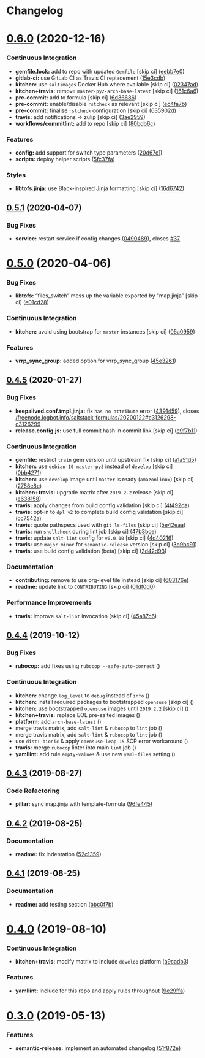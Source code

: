 # Changelog

# [0.6.0](https://github.com/saltstack-formulas/keepalived-formula/compare/v0.5.1...v0.6.0) (2020-12-16)


### Continuous Integration

* **gemfile.lock:** add to repo with updated `Gemfile` [skip ci] ([eebb7e0](https://github.com/saltstack-formulas/keepalived-formula/commit/eebb7e0ea6b09bf2e9f4b53924842933f1c94fff))
* **gitlab-ci:** use GitLab CI as Travis CI replacement ([15e3cdb](https://github.com/saltstack-formulas/keepalived-formula/commit/15e3cdb6a2318f5e9bcb47c885162079013dcaf6))
* **kitchen:** use `saltimages` Docker Hub where available [skip ci] ([02347ad](https://github.com/saltstack-formulas/keepalived-formula/commit/02347adaac42522fb27bb50dc0211703abfcf7e5))
* **kitchen+travis:** remove `master-py2-arch-base-latest` [skip ci] ([161c6a6](https://github.com/saltstack-formulas/keepalived-formula/commit/161c6a615602ec14923e3bfaa05577de3a0adbac))
* **pre-commit:** add to formula [skip ci] ([6d36686](https://github.com/saltstack-formulas/keepalived-formula/commit/6d366861bf53960cb0a6adbee14a06232aaee67e))
* **pre-commit:** enable/disable `rstcheck` as relevant [skip ci] ([ec4fa7b](https://github.com/saltstack-formulas/keepalived-formula/commit/ec4fa7bc11a1bf050a127cb43b59334d70e04902))
* **pre-commit:** finalise `rstcheck` configuration [skip ci] ([635902d](https://github.com/saltstack-formulas/keepalived-formula/commit/635902dd4d2eb0e4e003a314520eca4ab9acd75e))
* **travis:** add notifications => zulip [skip ci] ([3ae2959](https://github.com/saltstack-formulas/keepalived-formula/commit/3ae2959f1305a6da1120f5c8e1cbcc7fd7422d70))
* **workflows/commitlint:** add to repo [skip ci] ([80bdb6c](https://github.com/saltstack-formulas/keepalived-formula/commit/80bdb6cac4f381441975df7765dab6c0cb690975))


### Features

* **config:** add support for switch type parameters ([20d67c1](https://github.com/saltstack-formulas/keepalived-formula/commit/20d67c13a17377ef59df9fcd0970354d90aec772))
* **scripts:** deploy helper scripts ([5fc37fa](https://github.com/saltstack-formulas/keepalived-formula/commit/5fc37fa6fb319ef8c718b1e8e4979bce77282021))


### Styles

* **libtofs.jinja:** use Black-inspired Jinja formatting [skip ci] ([16d6742](https://github.com/saltstack-formulas/keepalived-formula/commit/16d674294900317db54e8133a35a5871553d4afb))

## [0.5.1](https://github.com/saltstack-formulas/keepalived-formula/compare/v0.5.0...v0.5.1) (2020-04-07)


### Bug Fixes

* **service:** restart service if config changes ([0490489](https://github.com/saltstack-formulas/keepalived-formula/commit/0490489614ef1374dadce88c734b8dadfe701f5f)), closes [#37](https://github.com/saltstack-formulas/keepalived-formula/issues/37)

# [0.5.0](https://github.com/saltstack-formulas/keepalived-formula/compare/v0.4.5...v0.5.0) (2020-04-06)


### Bug Fixes

* **libtofs:** “files_switch” mess up the variable exported by “map.jinja” [skip ci] ([e01cd28](https://github.com/saltstack-formulas/keepalived-formula/commit/e01cd28115d1e0c282dd6d8f68cdf8c514abbe16))


### Continuous Integration

* **kitchen:** avoid using bootstrap for `master` instances [skip ci] ([05a0959](https://github.com/saltstack-formulas/keepalived-formula/commit/05a095954d5195d28af6c8b467ef28eb9e1b18d0))


### Features

* **vrrp_sync_group:** added option for vrrp_sync_group ([45e3261](https://github.com/saltstack-formulas/keepalived-formula/commit/45e3261e53b42e611d2d2ec92135bf554f6500f8))

## [0.4.5](https://github.com/saltstack-formulas/keepalived-formula/compare/v0.4.4...v0.4.5) (2020-01-27)


### Bug Fixes

* **keepalived.conf.tmpl.jinja:** fix `has no attribute` error ([4391459](https://github.com/saltstack-formulas/keepalived-formula/commit/4391459df8cabb4818e54f54b92d5ca067671956)), closes [/freenode.logbot.info/saltstack-formulas/20200122#c3126298-c3126299](https://github.com//freenode.logbot.info/saltstack-formulas/20200122/issues/c3126298-c3126299)
* **release.config.js:** use full commit hash in commit link [skip ci] ([e9f7b11](https://github.com/saltstack-formulas/keepalived-formula/commit/e9f7b11db30e370d37059e599f35130e1137dd0a))


### Continuous Integration

* **gemfile:** restrict `train` gem version until upstream fix [skip ci] ([a1a51d5](https://github.com/saltstack-formulas/keepalived-formula/commit/a1a51d58421ed65f56703a5b011178fc5122e26f))
* **kitchen:** use `debian-10-master-py3` instead of `develop` [skip ci] ([0bb4271](https://github.com/saltstack-formulas/keepalived-formula/commit/0bb4271c89b2a64ae536e08047eb835c121dac90))
* **kitchen:** use `develop` image until `master` is ready (`amazonlinux`) [skip ci] ([2758e8e](https://github.com/saltstack-formulas/keepalived-formula/commit/2758e8ebf360be54682ee09b59a5f2767f721bbd))
* **kitchen+travis:** upgrade matrix after `2019.2.2` release [skip ci] ([e638158](https://github.com/saltstack-formulas/keepalived-formula/commit/e6381581fad1568e7f21f34776ca46a6cd137d36))
* **travis:** apply changes from build config validation [skip ci] ([4f492da](https://github.com/saltstack-formulas/keepalived-formula/commit/4f492dafff1da17a180e63181ab5c509e65cb189))
* **travis:** opt-in to `dpl v2` to complete build config validation [skip ci] ([cc7542a](https://github.com/saltstack-formulas/keepalived-formula/commit/cc7542a93f03dc8bedb5bb7ac54c2bf17d30cd02))
* **travis:** quote pathspecs used with `git ls-files` [skip ci] ([5e42eaa](https://github.com/saltstack-formulas/keepalived-formula/commit/5e42eaaa56f45a1b4c2f60fa9087f7006c865bcc))
* **travis:** run `shellcheck` during lint job [skip ci] ([47b3bce](https://github.com/saltstack-formulas/keepalived-formula/commit/47b3bce96b50f5059db0c7011497ca0a0406bcf8))
* **travis:** update `salt-lint` config for `v0.0.10` [skip ci] ([4d40216](https://github.com/saltstack-formulas/keepalived-formula/commit/4d4021675480cb44e6084a5b91ec5c9963ce831f))
* **travis:** use `major.minor` for `semantic-release` version [skip ci] ([3e9bc91](https://github.com/saltstack-formulas/keepalived-formula/commit/3e9bc91558ade2614f8de256092bfad8179feb4e))
* **travis:** use build config validation (beta) [skip ci] ([2d42d93](https://github.com/saltstack-formulas/keepalived-formula/commit/2d42d932463df75931a721ab9c7f3dbe6a584767))


### Documentation

* **contributing:** remove to use org-level file instead [skip ci] ([603176e](https://github.com/saltstack-formulas/keepalived-formula/commit/603176eec75d8602944904e2c389d483d8d34a52))
* **readme:** update link to `CONTRIBUTING` [skip ci] ([01df0d0](https://github.com/saltstack-formulas/keepalived-formula/commit/01df0d0097457cc28fbde9fd5a542848c37804f2))


### Performance Improvements

* **travis:** improve `salt-lint` invocation [skip ci] ([45a87c6](https://github.com/saltstack-formulas/keepalived-formula/commit/45a87c67fd28e8f78a887a0a7453dd7d7c9b43d7))

## [0.4.4](https://github.com/saltstack-formulas/keepalived-formula/compare/v0.4.3...v0.4.4) (2019-10-12)


### Bug Fixes

* **rubocop:** add fixes using `rubocop --safe-auto-correct` ([](https://github.com/saltstack-formulas/keepalived-formula/commit/ce52e09))


### Continuous Integration

* **kitchen:** change `log_level` to `debug` instead of `info` ([](https://github.com/saltstack-formulas/keepalived-formula/commit/676b623))
* **kitchen:** install required packages to bootstrapped `opensuse` [skip ci] ([](https://github.com/saltstack-formulas/keepalived-formula/commit/eaaaf9e))
* **kitchen:** use bootstrapped `opensuse` images until `2019.2.2` [skip ci] ([](https://github.com/saltstack-formulas/keepalived-formula/commit/3419a72))
* **kitchen+travis:** replace EOL pre-salted images ([](https://github.com/saltstack-formulas/keepalived-formula/commit/2de0ca2))
* **platform:** add `arch-base-latest` ([](https://github.com/saltstack-formulas/keepalived-formula/commit/39f1205))
* merge travis matrix, add `salt-lint` & `rubocop` to `lint` job ([](https://github.com/saltstack-formulas/keepalived-formula/commit/ff62d0b))
* merge travis matrix, add `salt-lint` & `rubocop` to `lint` job ([](https://github.com/saltstack-formulas/keepalived-formula/commit/0645ea6))
* use `dist: bionic` & apply `opensuse-leap-15` SCP error workaround ([](https://github.com/saltstack-formulas/keepalived-formula/commit/2cb407f))
* **travis:** merge `rubocop` linter into main `lint` job ([](https://github.com/saltstack-formulas/keepalived-formula/commit/49892c0))
* **yamllint:** add rule `empty-values` & use new `yaml-files` setting ([](https://github.com/saltstack-formulas/keepalived-formula/commit/0b782d6))

## [0.4.3](https://github.com/saltstack-formulas/keepalived-formula/compare/v0.4.2...v0.4.3) (2019-08-27)


### Code Refactoring

* **pillar:** sync map.jinja with template-formula ([96fe445](https://github.com/saltstack-formulas/keepalived-formula/commit/96fe445))

## [0.4.2](https://github.com/saltstack-formulas/keepalived-formula/compare/v0.4.1...v0.4.2) (2019-08-25)


### Documentation

* **readme:** fix indentation ([52c1359](https://github.com/saltstack-formulas/keepalived-formula/commit/52c1359))

## [0.4.1](https://github.com/saltstack-formulas/keepalived-formula/compare/v0.4.0...v0.4.1) (2019-08-25)


### Documentation

* **readme:** add testing section ([bbc0f7b](https://github.com/saltstack-formulas/keepalived-formula/commit/bbc0f7b))

# [0.4.0](https://github.com/saltstack-formulas/keepalived-formula/compare/v0.3.0...v0.4.0) (2019-08-10)


### Continuous Integration

* **kitchen+travis:** modify matrix to include `develop` platform ([a9cadb3](https://github.com/saltstack-formulas/keepalived-formula/commit/a9cadb3))


### Features

* **yamllint:** include for this repo and apply rules throughout ([9e29ffa](https://github.com/saltstack-formulas/keepalived-formula/commit/9e29ffa))

# [0.3.0](https://github.com/saltstack-formulas/keepalived-formula/compare/v0.2.0...v0.3.0) (2019-05-13)


### Features

* **semantic-release:** implement an automated changelog ([51f872e](https://github.com/saltstack-formulas/keepalived-formula/commit/51f872e))
